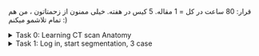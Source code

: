 قرار: 80 ساعت در کل = 1 مقاله. 5 کیس در هفته. خیلی ممنون از زحمتاتون ، من هم تمام تلاشمو میکنم :)

<details>
<summary>Task 0: Learning CT scan Anatomy </summary>
<details>
<summary> Content </summary>
این کانتنت هایی هست که باید ببینیم 
  
https://www.youtube.com/watch?v=Nnr4ZB8e4nc&t=78s  (60min)

https://www.youtube.com/watch?v=ytOLnjWCt1Y (10 min)

https://www.youtube.com/watch?v=IXQPN-Un7OI  (13 min)

https://www.youtube.com/watch?v=VnpqylFYtqI  (25 min)

https://www.youtube.com/watch?v=lUJnciH8Blo  (10 min)

این هم وب پیج هایی هست که رفرنس هستن:

https://radiologyassistant.nl/more/ct-protocols/ct-contrast-injection-and-protocols#basics-of-contrast-enhancement-phases-of-enhancement 

https://litfl.com/abdominal-ct-phases/

https://radiologykey.com/abdominal-ct/

یک نمونه های خیلی خوب از آناتومی سگمنت شده هستن که چشمتون آشنا بشه

https://www.casestacks.com/medical-school/radiographic-anatomy/abdomen/

https://radiopaedia.org/cases/how-to-read-a-ct-of-the-abdomen-and-pelvis
</details>

<details>
<summary> Interaction </summary>
Sara🔵
Atra🟤
Elham🔵
Mahshad🟤
Azin🟤
Beni⚪️
</details>


</details>


<details>
<summary>Task 1: Log in, start segmentation, 3 case </summary>
<details>
<summary> Content </summary>
این کانتنت هایی هست که باید ببینیم 
  
https://www.youtube.com/watch?v=Nnr4ZB8e4nc&t=78s  (60min)

https://www.youtube.com/watch?v=ytOLnjWCt1Y (10 min)

https://www.youtube.com/watch?v=IXQPN-Un7OI  (13 min)

https://www.youtube.com/watch?v=VnpqylFYtqI  (25 min)

https://www.youtube.com/watch?v=lUJnciH8Blo  (10 min)

این هم وب پیج هایی هست که رفرنس هستن:

https://radiologyassistant.nl/more/ct-protocols/ct-contrast-injection-and-protocols#basics-of-contrast-enhancement-phases-of-enhancement 

https://litfl.com/abdominal-ct-phases/

https://radiologykey.com/abdominal-ct/

یک نمونه های خیلی خوب از آناتومی سگمنت شده هستن که چشمتون آشنا بشه

https://www.casestacks.com/medical-school/radiographic-anatomy/abdomen/

https://radiopaedia.org/cases/how-to-read-a-ct-of-the-abdomen-and-pelvis
</details>

<details>
<summary> Interaction </summary>
Sara🔵
Atra🟤
Elham🔵
Mahshad🟤
Azin🟤
Beni⚪️
</details>


</details>

